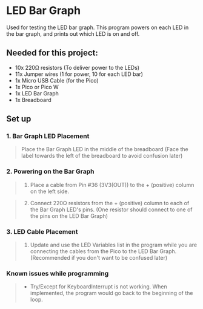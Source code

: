 # LED Bar Graph
Used for testing the LED bar graph. This program powers on each LED in the bar graph, and 
prints out which LED is on and off.

## Needed for this project:
* 10x 220Ω resistors (To deliver power to the LEDs)
* 11x Jumper wires (1 for power, 10 for each LED bar)
* 1x Micro USB Cable (for the Pico)
* 1x Pico or Pico W
* 1x LED Bar Graph
* 1x Breadboard

## Set up
### 1. Bar Graph LED Placement
> Place the Bar Graph LED in the middle of the breadboard (Face the label towards the left of the breadboard 
> to avoid confusion later)


### 2. Powering on the Bar Graph 
> 1. Place a cable from Pin #36 (3V3(OUT)) to the + (positive) column on the left side.


> 2. Connect 220Ω resistors from the + (positive) column to each of the Bar Graph LED's pins.
> (One resistor should connect to one of the pins on the LED Bar Graph)


### 3. LED Cable Placement
> 1. Update and use the LED Variables list in the program while you are connecting the cables from the Pico to the LED Bar Graph.
    (Recommended if you don't want to be confused later)

### Known issues while programming
> * Try/Except for KeyboardInterrupt is not working. 
> When implemented, the program would go back to the beginning of the loop.